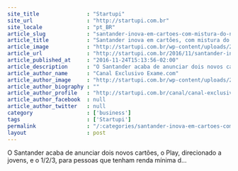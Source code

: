 ```yaml
---
site_title               : "Startupi"
site_url                 : "http://startupi.com.br"
site_locale              : "pt_BR"
article_slug             : "santander-inova-em-cartoes-com-mistura-do-nubank-e-guiabolso"
article_title            : "Santander inova em cartões, com mistura do Nubank e GuiaBolso"
article_image            : "http://startupi.com.br/wp-content/uploads/2016/11/santander-870x250.jpg"
article_url              : "http://startupi.com.br/2016/11/santander-inova-em-cartoes-com-mistura-do-nubank-e-guiabolso/"
article_published_at     : "2016-11-24T15:13:56-02:00"
article_description      : "O Santander acaba de anunciar dois novos cartões, o Play, direcionado a jovens, e o 1/2/3, para pessoas que tenham renda mínima d..."
article_author_name      : "Canal Exclusivo Exame.com"
article_author_image     : "http://startupi.com.br/wp-content/uploads/2016/03/Marystela-Barbosa_avatar_1456861248-170x170.jpg"
article_author_biography : ""
article_author_profile   : "http://startupi.com.br/canal/canal-exclusivo-exame-com/"
article_author_facebook  : null
article_author_twitter   : null
category                 : ['business']
tags                     : ['Startupi']
permalink                : "/:categories/santander-inova-em-cartoes-com-mistura-do-nubank-e-guiabolso/"
layout                   : post
---
```


O Santander acaba de anunciar dois novos cartões, o Play, direcionado a jovens, e o 1/2/3, para pessoas que tenham renda mínima d...
